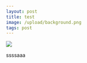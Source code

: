 ```yaml
---
layout: post
title: test
image: /upload/background.png
tags: post
---
```

![](/upload/instagram-logo.png)

ssssaaa
